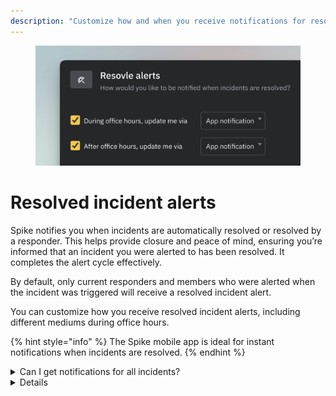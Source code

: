```yaml
---
description: "Customize how and when you receive notifications for resolved incidents, keeping you informed without unnecessary alerts."
---
```

<figure><img src="../../.gitbook/assets/personal-alerts-management/resolved incidents - configuration.png" alt=""><figcaption></figcaption></figure>

# Resolved incident alerts
Spike notifies you when incidents are automatically resolved or resolved by a responder. This helps provide closure and peace of mind, ensuring you’re informed that an incident you were alerted to has been resolved. It completes the alert cycle effectively.

By default, only current responders and members who were alerted when the incident was triggered will receive a resolved incident alert.

You can customize how you receive resolved incident alerts, including different mediums during office hours.

{% hint style="info" %} 
The Spike mobile app is ideal for instant notifications when incidents are resolved. 
{% endhint %}

<details> 

<summary>Can I get notifications for all incidents?</summary>
No, by design, Spike only alerts current responders and members who were previously notified of the incident. This prevents alert fatigue and ensures that those who were not involved are not disturbed unnecessarily.

</details>

<details>

<details> <summary>Will I receive another alert on Slack, Microsoft Teams, or Discord?</summary>

**Slack and Microsoft Teams:** There will be no new alert, but the original alert message in your Slack or Teams channels will automatically refresh to indicate the resolved status.

**Discord:** No additional alert will be sent.

</details>

<details>

<summary>Why can't I receive a phone call for a resolved incident alert?</summary>

Resolved incident alerts are important, but not critical enough to wake you in the middle of the night with a phone call. This avoids confusion—when you receive a phone call from Spike, it will always be for a newly triggered incident, so there’s no need to guess whether it’s for a new or resolved alert.

</details>

### Explore
- Cooldown mode
- Deep work mode
- During Office hours
    Why?
    Where to use it?
        alerts during office hours
        alerts when out of office

    Mobile app settings
- Out of office
    - Only you can add Out of office.
    - Duties can be offloaded
